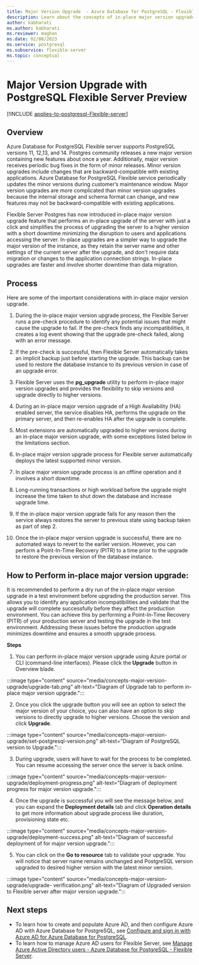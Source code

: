 ```yaml
---
title: Major Version Upgrade  - Azure Database for PostgreSQL - Flexible Server
description: Learn about the concepts of in-place major version upgrade with Azure Database for PostgreSQL - Flexible Server
author: kabharati
ms.author: kabharati
ms.reviewer: maghan
ms.date: 02/08/2023
ms.service: postgresql
ms.subservice: flexible-server
ms.topic: conceptual
---
```


# Major Version Upgrade with PostgreSQL Flexible Server Preview

[!INCLUDE [applies-to-postgresql-Flexible-server](../includes/applies-to-postgresql-Flexible-server.md)]


## Overview
Azure Database for PostgreSQL Flexible server supports PostgreSQL versions 11, 12,13, and 14. Postgres community releases a new major version containing new features about once a year. Additionally, major version receives periodic bug fixes in the form of minor releases. Minor version upgrades include changes that are backward-compatible with existing applications. Azure Database for PostgreSQL Flexible service periodically updates the minor versions during customer’s maintenance window. Major version upgrades are more complicated than minor version upgrades because the internal storage and schema format can change, and new features may not be backward-compatible with existing applications. 

Flexible Server Postgres has now introduced in-place major version upgrade feature that performs an in-place upgrade of the server with just a click and simplifies the process of upgrading the server to a higher version with a short downtime minimizing the disruption to users and applications accessing the server. In-place upgrades are a simpler way to upgrade the major version of the instance, as they retain the server name and other settings of the current server after the upgrade, and don't require data migration or changes to the application connection strings. In-place upgrades are faster and involve shorter downtime than data migration. 


## Process

Here are some of the important considerations with in-place major version upgrade. 

1. During the in-place major version upgrade process, the Flexible Server runs a pre-check procedure to identify any potential issues that might cause the upgrade to fail. If the pre-check finds any incompatibilities, it creates a log event showing that the upgrade pre-check failed, along with an error message. 

2. If the pre-check is successful, then Flexible Server automatically takes an implicit backup just before starting the upgrade. This backup can be used to restore the database instance to its previous version in case of an upgrade error. 

3. Flexible Server uses the **pg_upgrade** utility to perform in-place major version upgrades and provides the flexibility to skip versions and upgrade directly to higher versions. 

4. During an in-place major version upgrade of a High Availability (HA) enabled server, the service disables HA, performs the upgrade on the primary server, and then re-enables HA after the upgrade is complete. 

5. Most extensions are automatically upgraded to higher versions during an in-place major version upgrade, with some exceptions listed below in the limitations section. 

6. In-place major version upgrade process for Flexible server automatically deploys the latest supported minor version. 

7. In place major version upgrade process is an offline operation and it involves a short downtime.  

8. Long-running transactions or high workload before the upgrade might increase the time taken to shut down the database and increase upgrade time. 

9. If the in-place major version upgrade fails for any reason then the service always restores the server to previous state using backup taken as part of step 2.

10. Once the in-place major version upgrade is successful, there are no automated ways to revert to the earlier version. However, you can perform a Point-In-Time Recovery (PITR) to a time prior to the upgrade to restore the previous 
version of the database instance. 

## How to Perform in-place major version upgrade: 

It is recommended to perform a dry run of the in-place major version upgrade in a test environment before upgrading the production server. This allows you to identify any application incompatibilities and validate that the upgrade will complete successfully before they affect the production environment. You can achieve this by performing a Point-In-Time Recovery (PITR) of your production server and testing the upgrade in the test environment. Addressing these issues before the production upgrade minimizes downtime and ensures a smooth upgrade process. 

**Steps**

1. You can perform in-place major version upgrade using Azure portal or CLI (command-line interfaces).  Please click the **Upgrade** button in Overview blade.




  :::image type="content" source="media/concepts-major-version-upgrade/upgrade-tab.png" alt-text="Diagram of Upgrade tab to perform in-place major version upgrade.":::




2. Once you click the upgrade button you will see an option to select the major version of your choice, you can also have an option to skip versions to directly upgrade to higher versions. Choose the version and click **Upgrade**. 




:::image type="content" source="media/concepts-major-version-upgrade/set-postgresql-version.png" alt-text="Diagram of PostgreSQL version to Upgrade.":::




3. During upgrade, users will have to wait for the process to be completed. You can resume accessing the server once the server is back online. 




:::image type="content" source="media/concepts-major-version-upgrade/deployment-progress.png" alt-text="Diagram of deployment progress for major version upgrade.":::






4. Once the upgrade is successful you will see the message below, and you can expand the **Deployment details** tab and click **Operation details** to get more information about upgrade process like duration, provisioning state etc. 






:::image type="content" source="media/concepts-major-version-upgrade/deployment-success.png" alt-text="Diagram of successful deployment of for major version upgrade.":::





5. You can click on the **Go to resource** tab to validate your upgrade. You will notice that server name remains unchanged and PostgreSQL version upgraded to desired higher version with the latest minor version. 





:::image type="content" source="media/concepts-major-version-upgrade/upgrade- verification.png" alt-text="Diagram of Upgraded version to Flexible server after major version upgrade.":::





## Next steps

- To learn how to create and populate Azure AD, and then configure Azure AD with Azure Database for PostgreSQL, see [Configure and sign in with Azure AD for Azure Database for PostgreSQL](how-to-configure-sign-in-azure-ad-authentication.md).
- To learn how to manage Azure AD users for Flexible Server, see [Manage Azure Active Directory users - Azure Database for PostgreSQL - Flexible Server](how-to-manage-azure-ad-users.md).

<!--Image references-->

[1]: ./media/concepts-azure-ad-authentication/authentication-flow.png
[2]: ./media/concepts-azure-ad-authentication/admin-structure.png
